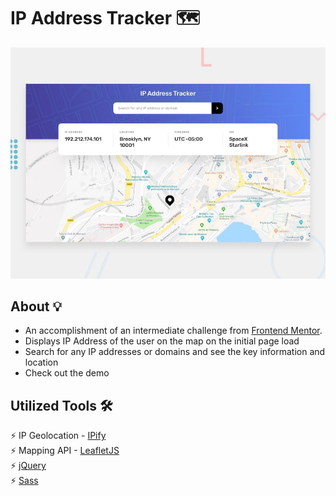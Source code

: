 # IP Address Tracker 🗺

![Design preview for the IP Address Tracker coding challenge](./design/desktop-preview.jpg)

## About 💡
- An accomplishment of an intermediate challenge from [Frontend Mentor](https://www.frontendmentor.io).
- Displays IP Address of the user on the map on the initial page load
- Search for any IP addresses or domains and see the key information and location
- Check out the demo

## Utilized Tools 🛠
⚡ IP Geolocation - [IPify](https://www.ipify.org/)<br>
⚡ Mapping API - [LeafletJS](https://leafletjs.com/)<br>
⚡ [jQuery](https://jquery.com/)<br>
⚡ [Sass](https://sass-lang.com/)

